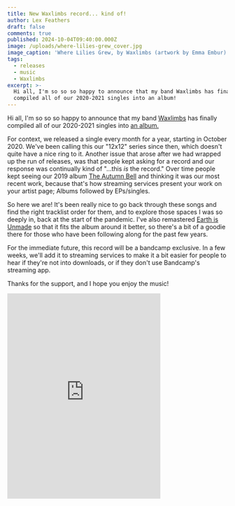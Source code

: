 ```yaml
---
title: New Waxlimbs record... kind of!
author: Lex Feathers
draft: false
comments: true
published: 2024-10-04T09:40:00.000Z
image: /uploads/where-lilies-grew_cover.jpg
image_caption: 'Where Lilies Grew, by Waxlimbs (artwork by Emma Embur)'
tags:
  - releases
  - music
  - Waxlimbs
excerpt: >-
  Hi all, I'm so so so happy to announce that my band Waxlimbs has finally
  compiled all of our 2020-2021 singles into an album!
---
```

Hi all, I'm so so so happy to announce that my band [Waxlimbs](https://waxlimbs.com) has finally compiled all of our 2020-2021 singles into [an album.](https://waxlimbs.bandcamp.com/album/where-lilies-grew)

For context, we released a single every month for a year, starting in October 2020. 
We've been calling this our "12x12" series since then, which doesn't quite have a nice ring to it. Another issue that arose after we had wrapped up the run of releases, was that people kept asking for a record and our response was continually kind of "...this _is_ the record." 
Over time people kept seeing our 2019 album [The Autumn Bell](https://waxlimbs.bandcamp.com/album/the-autumn-bell) and thinking it was our most recent work, because that's how streaming services present your work on your artist page; Albums followed by EPs/singles.

So here we are! It's been really nice to go back through these songs and find the right tracklist order for them, and to explore those spaces I was so deeply in, back at the start of the pandemic. I've also remastered [Earth is Unmade](https://waxlimbs.bandcamp.com/track/eath-is-unmade) so that it fits the album around it better, so there's a bit of a goodie there for those who have been following along for the past few years.

For the immediate future, this record will be a bandcamp exclusive. 
In a few weeks, we'll add it to streaming services to make it a bit easier for people to hear if they're not into downloads, or if they don't use Bandcamp's streaming app.

Thanks for the support, and I hope you enjoy the music!

<iframe style="border: 0; width: 350px; height: 470px;" src="https://bandcamp.com/EmbeddedPlayer/album=1759496786/size=large/bgcol=333333/linkcol=e99708/tracklist=false/transparent=true/" seamless><a href="https://waxlimbs.bandcamp.com/album/where-lilies-grew">Where Lilies Grew by Waxlimbs</a></iframe>
